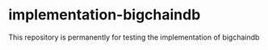 # implementation-bigchaindb
This repository is permanently for testing the implementation of bigchaindb
